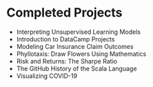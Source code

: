 
# Completed Projects

- Interpreting Unsupervised Learning Models
- Introduction to DataCamp Projects
- Modeling Car Insurance Claim Outcomes
- Phyllotaxis: Draw Flowers Using Mathematics
- Risk and Returns: The Sharpe Ratio
- The GitHub History of the Scala Language
- Visualizing COVID-19
